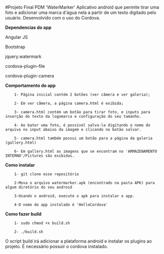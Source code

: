 #Projeto Final PDM 'WaterMarker'
Aplicativo android que permite tirar uma foto e adicionar uma marca d'água nela a partir de um texto digitado pelo usuário.
Desenvolvido com o uso do Cordova.

**Dependencias do app**

Angular JS

Bootstrap

jquery.watermark

cordova-plugin-file

cordova-plugin-camera

**Comportamento do app**

		1- Página inicial contém 2 botões (ver câmera e ver galeria);

		2- Em ver câmera, a página camera.html é exibida;

		3- camera.html contém um botão para tirar foto, e inputs para inserção do texto da logomarca e configuração do seu tamanho.

		4- Ao bater uma foto, é possível salva-la digitando o nome do arquivo no input abaixo da imagem e clicando no botão salvar.

		5- camera.html também possui um botão para a página da galeria (gallery.html)

		6- Em gallery.html as imagens que se encontram no 'ARMAZENAMENTO INTERNO'/Pictures são exibidas.


**Como instalar**

		1- git clone esse repositório

		2-Mova o arquivo watermarker.apk (encontrado na pasta APK) para algum diretório do seu android

		3-Usando o android, execute o apk para instalar o app. 
		
		4-O nome do app instalado é 'HelloCordova'


**Como fazer build**

		1- sudo chmod +x build.sh

		2- ./build.sh

O script build irá adicionar a plataforma android e instalar os plugins ao projeto. É necessário possuir o cordova instalado.




